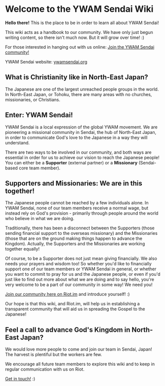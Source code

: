 # Welcome to the YWAM Sendai Wiki

**Hello there!** This is the place to be in order to learn all about YWAM Sendai!

This wiki acts as a handbook to our community. We have only just begun writing content, so there isn't much now. But it will grow over time! :)

For those interested in hanging out with us online: [Join the YWAM Sendai community!](https://ywamsendai.org/join)

YWAM Sendai website: [ywamsendai.org](https://ywamsendai.org)

## What is Christianity like in North-East Japan?

The Japanese are one of the largest unreached people groups in the world. In North-East Japan, or Tohoku, there are many areas with no churches, missionaries, or Christians.

## Enter: YWAM Sendai!

YWAM Sendai is a local expression of the global YWAM movement. We are pioneering a missional community in Sendai, the hub of North-East Japan, in order to communicate God's love to the Japanese in a way they will understand.

There are two ways to be involved in our community, and both ways are essential in order for us to achieve our vision to reach the Japanese people! You can either be a **Supporter** (external partner) or a **Missionary** (Sendai-based core team member).

## Supporters and Missionaries: We are in this together!

The Japanese people cannot be reached by a few individuals alone. In YWAM Sendai, none of our team members receive a normal wage, but instead rely on God's provision - primarily through people around the world who believe in what we are doing.

Traditionally, there has been a disconnect between the Supporters (those sending financial support to the overseas missionary) and the Missionaries (those that are on the ground making things happen to advance the Kingdom). Actually, the Supporters and the Missionaries are working together equally!

Of course, to be a Supporter does not just mean giving financially. We also needs your prayers and wisdom too! So whether you'd like to financially support one of our team members or YWAM Sendai in general, or whether you want to commit to pray for us and the Japanese people, or even if you'd just like to find out more about what we are doing and to say hello, you're very welcome to be a part of our community in some way! We need you!

[Join our community here on Riot.im](https://ywamsendai.org/join) and introduce yourself! :)

Our hope is that this wiki, and Riot.im, will help us in establishing a transparent community that will aid us in spreading the Gospel to the Japanese!

## Feel a call to advance God's Kingdom in North-East Japan?

We would love more people to come and join our team in Sendai, Japan! The harvest is plentiful but the workers are few.

We encourage all future team members to explore this wiki and to keep in regular communication with us on Riot.

[Get in touch!](https://ywamsendai.org/join) :)
